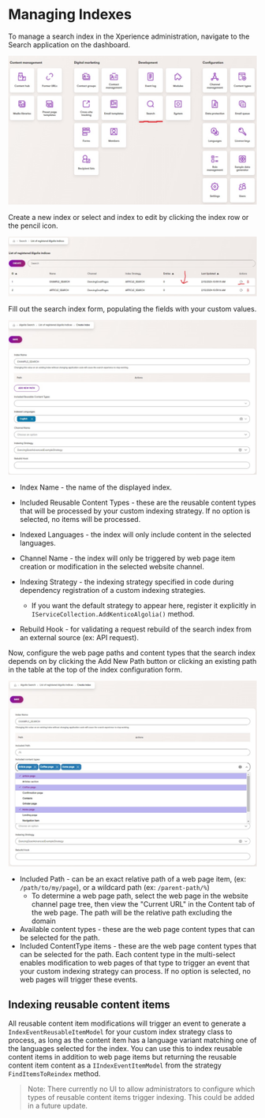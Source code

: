 # Managing Indexes

To manage a search index in the Xperience administration, navigate to the Search application on the dashboard.

![Administration dashboard highlight the Search application](/images/xperience-administration-dashboard.jpg)

Create a new index or select and index to edit by clicking the index row or the pencil icon.

![Administration search index list](/images/xperience-administration-search-index-list.jpg)

Fill out the search index form, populating the fields with your custom values.

![Administration search edit form](/images/xperience-administration-search-index-edit-form.jpg)

- Index Name - the name of the displayed index.

- Included Reusable Content Types - these are the reusable content types that will be processed by your custom indexing strategy.
If no option is selected, no items will be processed.

- Indexed Languages - the index will only include content in the selected languages.

- Channel Name - the index will only be triggered by web page item creation or modification in the selected website channel.

- Indexing Strategy - the indexing strategy specified in code during dependency registration of a custom indexing strategies.
  - If you want the default strategy to appear here, register it explicitly in `IServiceCollection.AddKenticoAlgolia()` method.

- Rebuild Hook - for validating a request rebuild of the search index from an external source (ex: API request).

Now, configure the web page paths and content types that the search index depends on by clicking the Add New Path button
or clicking an existing path in the table at the top of the index configuration form.

![Administration search edit paths form](/images/xperience-administration-search-index-edit-form-paths-edit.jpg)

- Included Path - can be an exact relative path of a web page item, (ex: `/path/to/my/page`), or a wildcard path (ex: `/parent-path/%`)
  - To determine a web page path, select the web page in the website channel page tree, then view the "Current URL" in the Content tab of the web page. The path will be the relative path excluding the domain
- Available content types - these are the web page content types that can be selected for the path.
- Included ContentType items - these are the web page content types that can be selected for the path. Each content type in the multi-select enables modification to web pages of that type to trigger an event that your custom indexing strategy can process. If no option is selected, no web pages will trigger these events.

## Indexing reusable content items

All reusable content item modifications will trigger an event to generate a `IndexEventReusableItemModel` for your custom index strategy class to process, as long as the content item has a language variant matching one of the languages selected for the index. You can use this to index reusable content items in addition to web page items but returning the reusable content item content as a `IIndexEventItemModel` from the strategy `FindItemsToReindex` method.

> Note: There currently no UI to allow administrators to configure which types of reusable content items trigger indexing. This could be added in a future update.
